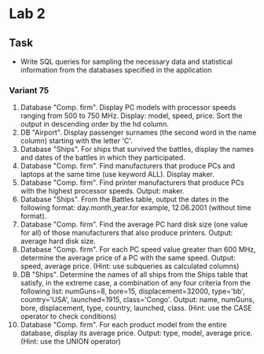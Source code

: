 # Lab 2
## Task
- Write SQL queries for sampling the necessary data and statistical information from the databases specified in the application
### Variant 75
1. Database "Comp. firm". Display PC models with processor speeds ranging from 500 to 750 MHz. Display: model, speed, price. Sort the output in descending order by the hd column.
2. DB "Airport". Display passenger surnames (the second word in the name column) starting with the letter 'C'.
3. Database "Ships". For ships that survived the battles, display the names and dates of the battles in which they participated.
4. Database "Comp. firm". Find manufacturers that produce PCs and laptops at the same time (use keyword ALL). Display maker.
5. Database "Comp. firm". Find printer manufacturers that produce PCs with the highest processor speeds. Output: maker.
6. Database "Ships". From the Battles table, output the dates in the following format: day.month_year.for example, 12.06.2001 (without time format).
7. Database "Comp. firm". Find the average PC hard disk size (one value for all) of those manufacturers that also produce printers. Output: average hard disk size.
8. Database "Comp. firm". For each PC speed value greater than 600 MHz, determine the average price of a PC with the same speed. Output: speed, average price. (Hint: use subqueries as calculated columns)
9. DB "Ships". Determine the names of all ships from the Ships table that satisfy, in the extreme case, a combination of any four criteria from the following list: numGuns=8, bore=15, displacement=32000, type='bb', country='USA', launched=1915, class='Congo'. Output: name, numGuns, bore, displacement, type, country, launched, class. (Hint: use the CASE operator to check conditions)
10. Database "Comp. firm". For each product model from the entire database, display its average price. Output: type, model, average price. (Hint: use the UNION operator)
